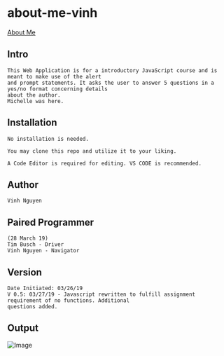 # about-me-vinh

[About Me](https://nguyenvinh2.github.io/about-me-vinh/)

## Intro

    This Web Application is for a introductory JavaScript course and is meant to make use of the alert
    and prompt statements. It asks the user to answer 5 questions in a yes/no format concerning details
    about the author.
    Michelle was here.

## Installation

    No installation is needed.

    You may clone this repo and utilize it to your liking.

    A Code Editor is required for editing. VS CODE is recommended.

## Author

    Vinh Nguyen

## Paired Programmer
    (28 March 19)
    Tim Busch - Driver 
    Vinh Nguyen - Navigator 

## Version

    Date Initiated: 03/26/19
    V 0.5: 03/27/19 - Javascript rewritten to fulfill assignment requirement of no functions. Additional
    questions added.

## Output

![Image](img/output.png)


